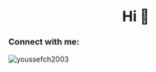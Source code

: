 

<h1 align="center">Hi 👋</h1>


<h3 align="left">Connect with me:</h3>
<p align="left">
</p>

<p><img align="center" src="https://github-readme-stats.vercel.app/api/top-langs?username=youssefch2003&show_icons=true&locale=en&layout=compact" alt="youssefch2003" /></p>
